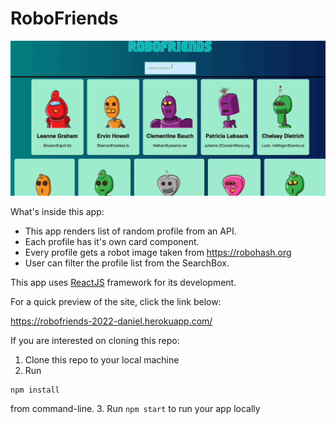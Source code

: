 # RoboFriends

![](demo.gif)

What's inside this app:

- This app renders list of random profile from an API.
- Each profile has it's own card component.
- Every profile gets a robot image taken from https://robohash.org
- User can filter the profile list from the SearchBox.

This app uses <a href="https://reactjs.org/" target="_blank">ReactJS</a> framework for its development.

For a quick preview of the site, click the link below:

https://robofriends-2022-daniel.herokuapp.com/


If you are interested on cloning this repo:
1. Clone this repo to your local machine
2. Run 
```bash
npm install
``` 
from command-line.
3. Run `npm start` to run your app locally
